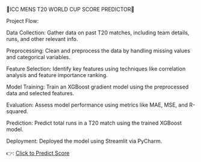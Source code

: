 🏏ICC MENS T20 WORLD CUP SCORE PREDICTOR🏏

Project Flow:

Data Collection: Gather data on past T20 matches, including team details, runs, and other relevant info.

Preprocessing: Clean and preprocess the data by handling missing values and categorical variables.

Feature Selection: Identify key features using techniques like correlation analysis and feature importance ranking.

Model Training: Train an XGBoost gradient model using the preprocessed data and selected features.

Evaluation: Assess model performance using metrics like MAE, MSE, and R-squared.

Prediction: Predict total runs in a T20 match using the trained XGBoost model.

Deployment: Deployed the model using Streamlit via PyCharm.

👉: [Click to Predict Score](https://predictscore.streamlit.app/)
